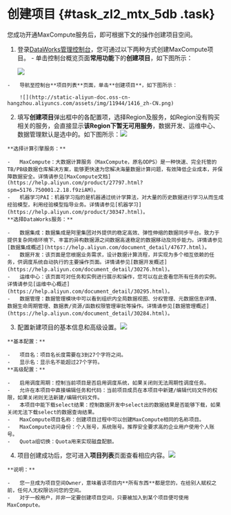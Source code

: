 # 创建项目 {#task_zl2_mtx_5db .task}

您成功开通MaxCompute服务后，即可根据下文的操作创建项目空间。

1.   登录[DataWorks管理控制台](https://workbench.data.aliyun.com/console)，您可通过以下两种方式创建MaxCompute项目。 
    -   单击控制台概览页面**常用功能**下的**创建项目**，如下图所示：

        ![](http://static-aliyun-doc.oss-cn-hangzhou.aliyuncs.com/assets/img/11944/1414_zh-CN.png)

    -   导航至控制台**项目列表**页面，单击**创建项目**，如下图所示：

        ![](http://static-aliyun-doc.oss-cn-hangzhou.aliyuncs.com/assets/img/11944/1416_zh-CN.png)

2.   填写**创建项目**弹出框中的各配置项，选择Region及服务，如Region没有购买相关的服务，会直接显示**该Region下暂无可用服务**，数据开发、运维中心、数据管理默认是选中的。如下图所示：![](http://static-aliyun-doc.oss-cn-hangzhou.aliyuncs.com/assets/img/11944/1417_zh-CN.png)

 

    **选择计算引擎服务：**

    -   MaxCompute：大数据计算服务（MaxCompute，原名ODPS）是一种快速、完全托管的TB/PB级数据仓库解决方案，能够更快速为您解决海量数据计算问题，有效降低企业成本，并保障数据安全。详情请参见[MaxCompute文档](https://help.aliyun.com/product/27797.html?spm=5176.750001.2.18.f9ziAM)。
    -   机器学习PAI：机器学习指的是机器通过统计学算法，对大量的历史数据进行学习从而生成经验模型，利用经验模型指导业务。详情请参见[机器学习](https://help.aliyun.com/product/30347.html)。
    **选择DataWorks服务：**

    -   数据集成：数据集成是阿里集团对外提供的稳定高效、弹性伸缩的数据同步平台。致力于提供复杂网络环境下、丰富的异构数据源之间数据高速稳定的数据移动及同步能力。详情请参见[数据集成概述](https://help.aliyun.com/document_detail/47677.html)。
    -   数据开发：该页面是您根据业务需求，设计数据计算流程，并实现为多个相互依赖的任务，供调度系统自动执行的主要操作页面。详情请参见[数据开发概述](https://help.aliyun.com/document_detail/30276.html)。
    -   运维中心：该页面可对任务和实例进行展示和操作，您可以在此查看您所有任务的实例。详情请参见[运维中心概述](https://help.aliyun.com/document_detail/30295.html)。
    -   数据管理：数据管理模块中可以看到组织内全局数据视图、分权管理、元数据信息详情、数据生命周期管理、数据表/资源/函数权限管理审批等操作。详情请参见[数据管理概述](https://help.aliyun.com/document_detail/30284.html)。
3.   配置新建项目的基本信息和高级设置。![](http://static-aliyun-doc.oss-cn-hangzhou.aliyuncs.com/assets/img/11944/1418_zh-CN.png)

 

    **基本配置：**

    -   项目名：项目名长度需要在3到27个字符之间。
    -   显示名：显示名不能超过27个字符。
    **高级配置：**

    -   启用调度周期：控制当前项目是否启用调度系统，如果关闭则无法周期性调度任务。
    -   允许在本项目中直接编辑任务和代码：当前项目成员在本项目中新建/编辑代码文件的权限，如果关闭则无法新建/编辑代码文件。
    -   本项目中能下载select结果：控制数据开发中select出的数据结果是否能够下载，如果关闭无法下载select的数据查询结果。
    -   MaxCompute项目名称：创建项目过程中可以创建MaxCompute相同的名称项目。
    -   MaxCompute访问身份：个人账号，系统账号。推荐安全要求高的企业用户使用个人账号。
    -   Quota组切换：Quota用来实现磁盘配额。
4.   项目创建成功后，您可进入**项目列表**页面查看相应内容。![](http://static-aliyun-doc.oss-cn-hangzhou.aliyuncs.com/assets/img/11944/1420_zh-CN.png)

 

    **说明：** 

    -   您一旦成为项目空间Owner，意味着该项目内**所有东西**都是您的，在给别人赋权之前，任何人无权限访问您的空间。
    -   对于一般用户，并非一定要创建项目空间，只要被加入到某个项目便可使用MaxCompute。

